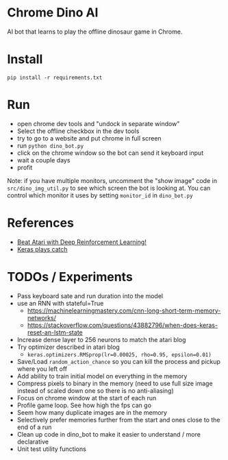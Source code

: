  # Chrome Dino AI
 
AI bot that learns to play the offline dinosaur game in Chrome.

 # Install
 `pip install -r requirements.txt`
 
 # Run
 
 - open chrome dev tools and "undock in separate window"
 - Select the offline checkbox in the dev tools
 - try to go to a website and put chrome in full screen
 - run `python dino_bot.py`
 - click on the chrome window so the bot can send it keyboard input
 - wait a couple days
 - profit
 
 Note: if you have multiple monitors, uncomment the "show image" code in `src/dino_img_util.py` to see which screen the bot is looking at. You can control which monitor it uses by setting `monitor_id` in `dino_bot.py`
 
  # References
  - [Beat Atari with Deep Reinforcement Learning!](https://becominghuman.ai/lets-build-an-atari-ai-part-1-dqn-df57e8ff3b26)
  - [Keras plays catch](https://gist.github.com/EderSantana/c7222daa328f0e885093)

 # TODOs / Experiments
 
 - Pass keyboard sate and run duration into the model
 - use an RNN with stateful=True
   - https://machinelearningmastery.com/cnn-long-short-term-memory-networks/
   - https://stackoverflow.com/questions/43882796/when-does-keras-reset-an-lstm-state
 - Increase dense layer to 256 neurons to match the atari blog
 - Try optimizer described in atari blog
    - `keras.optimizers.RMSprop(lr=0.00025, rho=0.95, epsilon=0.01)`
 - Save/Load `random_action_chance` so you can kill the process and pickup where you left off
 - Add ability to train initial model on everything in the memory
 - Compress pixels to binary in the memory (need to use full size image instead of scaled down one so there is no anti-aliasing)
 - Focus on chrome window at the start of each run
 - Profile game loop. See how high the fps can go
 - Seem how many duplicate images are in the memory
 - Selectively prefer memories further from the start and ones close to the end of a run
 - Clean up code in dino_bot to make it easier to understand / more declarative
 - Unit test utility functions
 